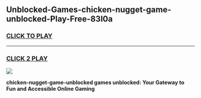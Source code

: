 
## Unblocked-Games-chicken-nugget-game-unblocked-Play-Free-83l0a
<h3>
<a href="https://premium76.site?title=chicken-nugget-game-unblocked&ref=23A">CLICK TO PLAY</a></h3>
<hr>

<h3>
<a href="https://premium76.site?title=chicken-nugget-game-unblocked&ref=23A">CLICK 2 PLAY</a>
  
</h3>

<a href="https://premium76.site?title=chicken-nugget-game-unblocked&ref=23A"><img src="https://clearcache.store/games.png"></a>


**chicken-nugget-game-unblocked games unblocked: Your Gateway to Fun and Accessible Online Gaming**
